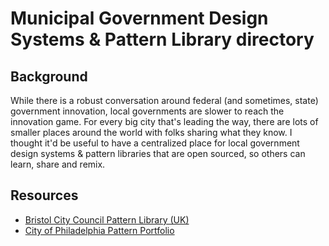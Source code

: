 # Municipal Government Design Systems & Pattern Library directory

## Background
While there is a robust conversation around federal (and sometimes, state) government innovation, local governments are slower to reach the innovation game. For every big city that's leading the way, there are lots of smaller places around the world with folks sharing what they know. I thought it'd be useful to have a centralized place for local government design systems & pattern libraries that are open sourced, so others can learn, share and remix. 

## Resources
- [Bristol City Council Pattern Library (UK)](http://style.bristol.gov.uk/)
- [City of Philadelphia Pattern Portfolio](http://cityofphiladelphia.github.io/patterns/)


